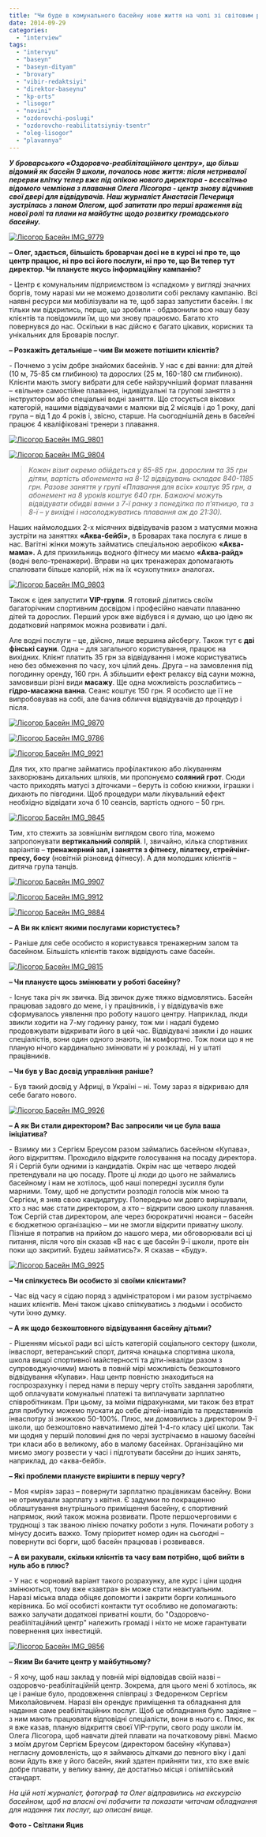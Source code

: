 ```yaml
---
title: "Чи буде в комунального басейну нове життя на чолі зі світовим рекодсменом з плавання?"
date: 2014-09-29
categories: 
  - "interview"
tags: 
  - "intervyu"
  - "baseyn"
  - "baseyn-dityam"
  - "brovary"
  - "vibir-redaktsiyi"
  - "direktor-baseynu"
  - "kp-orts"
  - "lisogor"
  - "novini"
  - "ozdorovchi-poslugi"
  - "ozdorovcho-reabilitatsiyniy-tsentr"
  - "oleg-lisogor"
  - "plavannya"
---
```


_**У броварського «Оздоровчо-реабілітаційного центру», що більш відомий як басейн 9 школи, почалось нове життя: після нетривалої перерви влітку тепер вже під опікою нового директора - всесвітньо відомого чемпіона з плавання Олега Лісогора - центр знову відчинив свої двері для відвідувачів. Наш журналіст Анастасія Печериця зустрілась з паном Олегом, щоб запитати про перші враження від нової ролі та плани на майбутнє щодо розвитку громадського басейну.**_

[![Лісогор Басейн IMG_9779](https://mpz.brovary.org/wp-content/uploads/2014/09/Lisogor-Baseyn-IMG_9779.jpg)](https://mpz.brovary.org/wp-content/uploads/2014/09/Lisogor-Baseyn-IMG_9779.jpg)

**– Олег, здається, більшість броварчан досі не в курсі ні про те, що центр працює, ні про всі його послуги, ні про те, що Ви тепер тут директор. Чи плануєте якусь інформаційну кампанію?**

\- Центр є комунальним підприємством із «спадком» у вигляді значних боргів, тому наразі ми не можемо дозволити собі рекламу кампанію. Всі наявні ресурси ми мобілізували на те, щоб зараз запустити басейн. І як тільки ми відкрились, перше, що зробили - обдзвонили всю нашу базу клієнтів та повідомили їм, що ми знову працюємо. Багато хто повернувся до нас. Оскільки в нас дійсно є багато цікавих, корисних та унікальних для Броварів послуг.

**– Розкажіть детальніше – чим Ви можете потішити клієнтів?**

\- Почнемо з усім добре знайомих басейнів. У нас є дві ванни: для дітей (10 м, 75-85 см глибиною) та дорослих (25 м, 160-180 см глибиною). Клієнти мають змогу вибрати для себе найзручніший формат плавання – «вільне» самостійне плавання, індивідуальні та групові заняття з інструктором або спеціальні водні заняття. Що стосується вікових категорій, нашими відвідувачами є малюки від 2 місяців і до 1 року, далі група – від 1 до 4 років і, звісно, старше. На сьогоднішній день в басейні працює 4 кваліфіковані тренери з плавання.

[![Лісогор Басейн IMG_9801](https://mpz.brovary.org/wp-content/uploads/2014/09/Lisogor-Baseyn-IMG_9801.jpg)](https://mpz.brovary.org/wp-content/uploads/2014/09/Lisogor-Baseyn-IMG_9801.jpg)

[![Лісогор Басейн IMG_9804](https://mpz.brovary.org/wp-content/uploads/2014/09/Lisogor-Baseyn-IMG_9804.jpg)](https://mpz.brovary.org/wp-content/uploads/2014/09/Lisogor-Baseyn-IMG_9804.jpg)

> _Кожен візит окремо обійдеться у 65-85 грн. дорослим та 35 грн дітям, вартість абонемента на 8-12 відвідувань складає 840-1185 грн. Разове заняття у групі «Плавання для всіх» коштує 95 грн, а абонемент на 8 уроків коштує 640 грн. Бажаючі можуть відвідувати обидві ванни з 7-ї ранку з понеділка по п’ятницю, та з 8-ї – у вихідні і насолоджуватись плавання аж до 21:30)._

Наших наймолодших 2-х місячних відвідувачів разом з матусями можна зустріти на заняттях **«Аква-бейбі»,** в Броварах така послуга є лише в нас. Вагітні жінки можуть займатись спеціальною аеробікою **«Аква-мама».** А для прихильниць водного фітнесу ми маємо **«Аква-райд»** (водні вело-тренажери). Вправи на цих тренажерах допомагають спалювати більше калорій, ніж на їх «сухопутних» аналогах.

[![Лісогор Басейн IMG_9803](https://mpz.brovary.org/wp-content/uploads/2014/09/Lisogor-Baseyn-IMG_9803.jpg)](https://mpz.brovary.org/wp-content/uploads/2014/09/Lisogor-Baseyn-IMG_9803.jpg)

Також є ідея запустити **VIP-групи**. Я готовий ділитись своїм багаторічним спортивним досвідом і професійно навчати плаванню дітей та дорослих. Перший урок вже відбувся і я думаю, що цю ідею як додатковий напрямок можна розвивати і далі.

Але водні послуги – це, дійсно, лише вершина айсбергу. Також тут є **дві фінські сауни**. Одна – для загального користування, працює на вихідних. Клієнт платить 35 грн за відвідування і може користуватись нею без обмеження по часу, хоч цілий день. Друга – на замовлення під погодинну оренду, 160 грн. А збільшити ефект релаксу від сауни можна, замовивши різні види **масажу**. Ще одна можливість розслабитись – **гідро-масажна ванна**. Сеанс коштує 150 грн. Я особисто ще її не випробовував на собі, але бачив обличчя відвідувачів до процедур і після.

[![Лісогор Басейн IMG_9870](https://mpz.brovary.org/wp-content/uploads/2014/09/Lisogor-Baseyn-IMG_9870.jpg)](https://mpz.brovary.org/wp-content/uploads/2014/09/Lisogor-Baseyn-IMG_9870.jpg)

[![Лісогор Басейн IMG_9786](https://mpz.brovary.org/wp-content/uploads/2014/09/Lisogor-Baseyn-IMG_9786.jpg)](https://mpz.brovary.org/wp-content/uploads/2014/09/Lisogor-Baseyn-IMG_9786.jpg)

[![Лісогор Басейн IMG_9921](https://mpz.brovary.org/wp-content/uploads/2014/09/Lisogor-Baseyn-IMG_9921.jpg)](https://mpz.brovary.org/wp-content/uploads/2014/09/Lisogor-Baseyn-IMG_9921.jpg)

Для тих, хто прагне займатись профілактикою або лікуванням захворювань дихальних шляхів, ми пропонуємо **соляний грот**. Сюди часто приходять матусі з діточками – беруть із собою книжки, іграшки і дихають по півгодини. Щоб процедури мали лікувальний ефект необхідно відвідати хоча б 10 сеансів, вартість одного – 50 грн.

[![Лісогор Басейн IMG_9845](https://mpz.brovary.org/wp-content/uploads/2014/09/Lisogor-Baseyn-IMG_9845.jpg)](https://mpz.brovary.org/wp-content/uploads/2014/09/Lisogor-Baseyn-IMG_9845.jpg)

Тим, хто стежить за зовнішнім виглядом свого тіла, можемо запропонувати **вертикальний солярій**. І, звичайно, кілька спортивних варіантів – **тренажерний зал, і заняття з фітнесу, пілатесу, стрейчінг-пресу, босу** (новітній різновид фітнесу). А для молодших клієнтів – дитяча група танців.

[![Лісогор Басейн IMG_9907](https://mpz.brovary.org/wp-content/uploads/2014/09/Lisogor-Baseyn-IMG_9907.jpg)](https://mpz.brovary.org/wp-content/uploads/2014/09/Lisogor-Baseyn-IMG_9907.jpg)

[![Лісогор Басейн IMG_9912](https://mpz.brovary.org/wp-content/uploads/2014/09/Lisogor-Baseyn-IMG_9912.jpg)](https://mpz.brovary.org/wp-content/uploads/2014/09/Lisogor-Baseyn-IMG_9912.jpg)

[![Лісогор Басейн IMG_9884](https://mpz.brovary.org/wp-content/uploads/2014/09/Lisogor-Baseyn-IMG_9884.jpg)](https://mpz.brovary.org/wp-content/uploads/2014/09/Lisogor-Baseyn-IMG_9884.jpg)

**– А Ви як клієнт якими послугами користуєтесь?**

\- Раніше для себе особисто я користувався тренажерним залом та басейном. Більшість клієнтів також відвідують саме басейн.

[![Лісогор Басейн IMG_9815](https://mpz.brovary.org/wp-content/uploads/2014/09/Lisogor-Baseyn-IMG_9815.jpg)](https://mpz.brovary.org/wp-content/uploads/2014/09/Lisogor-Baseyn-IMG_9815.jpg)

**– Чи плануєте щось змінювати у роботі басейну?**  

\- Існує така річ як звичка. Від звичок дуже тяжко відмовлятись. Басейн працював задовго до мене, і у працівників, і у відвідувачів вже сформувалось уявлення про роботу нашого центру. Наприклад, люди звикли ходити на 7-му годинку ранку, тож ми і надалі будемо продовжувати відкривати його в цей час. Відвідувачі звикли і до наших спеціалістів, вони один одного знають, їм комфортно. Тож поки що я не планую нічого кардинально змінювати ні у розкладі, ні у штаті працівників.

**– Чи був у Вас досвід управління раніше?**

\- Був такий досвід у Африці, в Україні – ні. Тому зараз я відкриваю для себе багато нового.

[![Лісогор Басейн IMG_9926](https://mpz.brovary.org/wp-content/uploads/2014/09/Lisogor-Baseyn-IMG_9926.jpg)](https://mpz.brovary.org/wp-content/uploads/2014/09/Lisogor-Baseyn-IMG_9926.jpg)

**– А як Ви стали директором? Вас запросили чи це була ваша ініціатива?**

\- Взимку ми з Сергієм Бреусом разом займались басейном «Купава», його відкриттям. Проходило відкрите голосування на посаду директора. Я і Сергій були одними із кандидатів. Окрім нас ще четверо людей претендували на цю посаду. Проте ці люди до цього не займались басейному і нам не хотілось, щоб наші попередні зусилля були марними. Тому, щоб не допустити розподіл голосів між мною та Сергієм, я зняв свою кандидатуру. Попередньо ми довго вирішували, хто з нас має стати директором, а хто – відкрити свою школу плавання. Тож Сергій став директором, але через бюрократичні нюанси – басейн є бюджетною організацією – ми не змогли відкрити приватну школу. Пізніше я потрапив на прийом до нашого мера, ми обговорювали всі ці питання, після чого він сказав «В нас є ще басейн 9-ї школи, проте він поки що закритий. Будеш займатись?». Я сказав – «Буду».

[![Лісогор Басейн IMG_9925](https://mpz.brovary.org/wp-content/uploads/2014/09/Lisogor-Baseyn-IMG_9925.jpg)](https://mpz.brovary.org/wp-content/uploads/2014/09/Lisogor-Baseyn-IMG_9925.jpg)

**– Чи спілкуєтесь Ви особисто зі своїми клієнтами?**

\- Час від часу я сідаю поряд з адміністратором і ми разом зустрічаємо наших клієнтів. Мені також цікаво спілкуватись з людьми і особисто чути їхню думку.

**– А як щодо безкоштовного відвідування басейну дітьми?**  

\- Рішенням міської ради всі шість категорій соціального сектору (школи, інваспорт, ветеранський спорт, дитяча юнацька спортивна школа, школа вищої спортивної майстерності та діти-інваліди разом з супроводжуючими) мають в повній мірі можливість безкоштовного відвідування «Купави». Наш центр повністю знаходиться на госпрозрахунку і перед нами в першу чергу стоїть завдання заробляти, щоб оплачувати комунальні платежі та виплачувати зарплатню співробітникам. При цьому, за моїми підрахунками, ми також без втрат для прибутку можемо пускати до себе дітей-інвалідів та представників інваспотру зі знижкою 50-100%. Плюс, ми домовились з директором 9-ї школи, що безкоштовно навчатимемо дітей 1-4-го класу цієї школи. Так ми щодня у першій половині дня по черзі зустрічаємо в нашому басейні три класи або в великому, або в малому басейнах. Організаційно ми миємо змогу розвести у часі і підготувати басейни до інших занять, наприклад, до «аква-бейбі».

**– Які проблеми плануєте вирішити в першу чергу?**

\- Моя «мрія» зараз – повернути зарплатню працівникам басейну. Вони не отримували зарплату з квітня. Є задумки по покращенню облаштування внутрішнього приміщення басейну, є спортивний напрямок, який також можна розвивати. Проте першочерговими є труднощі з так званою лінією початку роботи з нуля. Починати роботу з мінусу досить важко. Тому пріоритет номер один на сьогодні – повернути всі борги, щоб басейн працював і розвивався.

**– А ви рахували, скільки клієнтів та часу вам потрібно, щоб вийти в нуль або в плюс?**

\- У нас є чорновий варіант такого розрахунку, але курс і ціни щодня змінюються, тому вже «завтра» він може стати неактуальним. Наразі міська влада обіцяє допомогти і закрити борги колишнього керівника. Бо мої особисті контакти тут особливо не допомагають: важко залучати додаткові приватні кошти, бо "Оздоровчо-реабілітаційний центр" належить громаді і ніхто не може гарантувати повернення цих інвестицій.

[![Лісогор Басейн IMG_9856](https://mpz.brovary.org/wp-content/uploads/2014/09/Lisogor-Baseyn-IMG_9856.jpg)](https://mpz.brovary.org/wp-content/uploads/2014/09/Lisogor-Baseyn-IMG_9856.jpg)

**– Яким Ви бачите центр у майбутньому?**

\- Я хочу, щоб наш заклад у повній мірі відповідав своїй назві – оздоровчо-реабілітаційній центр. Зокрема, для цього мені б хотілось, як це і раніше було, продовження співпраці з Федоренком Сергієм Миколайовичем. Наразі він орендує приміщення та обладнання для надання саме реабілітаційних послуг. Щоб це обладнання було задіяне – з ним мають працювати відповідні спеціалісти, вони в нього є. Плюс, як я вже казав, планую відкриття своєї VIP-групи, свого роду школи ім. Олега Лісогора, щоб навчати дітей плавати на початковому рівні. Маємо з моїм другом Сергієм Бреусом (директором басейну «Купава») негласну домовленість, що я займаюсь дітками до певного віку і далі вони йдуть вже у його басейн, який здатен прийняти тих, хто вже вміє добре плавати, у велику ванну, де достатньо місця і олімпійський стандарт.

_На цій ноті журналіст, фотограф та Олег відправились на екскурсію басейном, щоб на власні очі побачити та показати читачам обладнання для надання тих послуг, що описані вище._

**Фото - Світлани Яцив**
